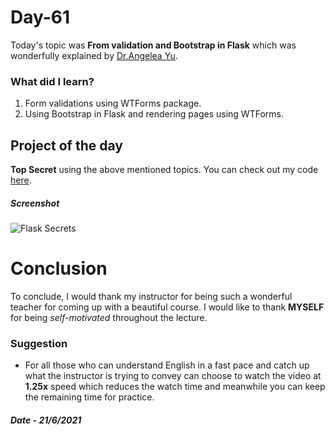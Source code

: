 # Day-61

 Today's topic was **From validation and Bootstrap in Flask** which was wonderfully explained by  [Dr.Angelea Yu](https://www.udemy.com/user/4b4368a3-b5c8-4529-aa65-2056ec31f37e/). 

### What did I learn?

1. Form validations using WTForms package.
2. Using Bootstrap in Flask and rendering pages using WTForms.

## Project of the day

**Top Secret** using the above mentioned topics. You can check out my code [here](Flask-Secrets/main.py).  

##### Screenshot

![Flask Secrets](images/d61.gif)

# Conclusion

To conclude, I would thank my instructor for being such a wonderful teacher for coming up with a beautiful course. I would like to thank **MYSELF** for being _self-motivated_ throughout the lecture. 

### Suggestion

- For all those who can understand English in a fast pace and catch up what the instructor is trying to convey can choose to watch the video at **1.25x** speed which reduces the watch time and meanwhile you can keep the remaining time for practice.

##### Date - 21/6/2021